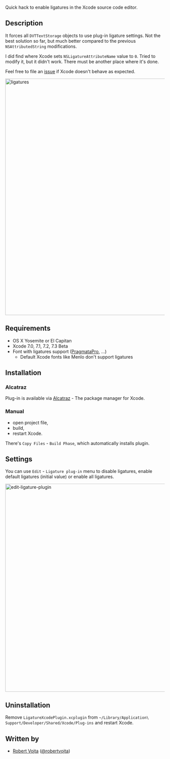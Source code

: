 Quick hack to enable ligatures in the Xcode source code editor.

## Description

It forces all `DVTTextStorage` objects to use plug-in ligature settings. Not the best solution
so far, but much better compared to the previous `NSAttributedString` modifications.

I did find where Xcode sets `NSLigatureAttributeName` value to `0`. Tried to modify it, but
it didn't work. There must be another place where it's done.

Feel free to file an [issue](https://github.com/robertvojta/LigatureXcodePlugin/issues/new) if
Xcode doesn't behave as expected.

<img width="745" alt="ligatures" src="https://cloud.githubusercontent.com/assets/1084172/9930947/961becfe-5d37-11e5-8261-3fa90cb0851f.png">

## Requirements

* OS X Yosemite or El Capitan
* Xcode 7.0, 7.1, 7.2, 7.3 Beta
* Font with ligatures support ([PragmataPro](http://www.fsd.it/fonts/pragmatapro.htm#.VjSznYRIi34), ...)
    * Default Xcode fonts like Menlo don't support ligatures 

## Installation

### Alcatraz

Plug-in is available via [Alcatraz](http://alcatraz.io) - The package manager for Xcode.

### Manual

* open project file,
* build,
* restart Xcode.

There's `Copy Files` - `Build Phase`, which automatically installs plugin.

## Settings

You can use `Edit` - `Ligature plug-in` menu to disable ligatures, enable default ligatures (initial value) or enable all ligatures.

<img width="655" alt="edit-ligature-plugin" src="https://cloud.githubusercontent.com/assets/1084172/9930997/0421237c-5d38-11e5-8439-8bca70700405.png">

## Uninstallation

Remove `LigatureXcodePlugin.xcplugin` from `~/Library/Application\ Support/Developer/Shared/Xcode/Plug-ins`
and restart Xcode.

## Written by

- [Robert Vojta](http://github.com/robertvojta) ([@robertvojta](https://twitter.com/robertvojta))
